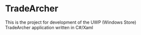 # TradeArcher
This is the project for development of the UWP (Windows Store) TradeArcher application written in C#/Xaml
